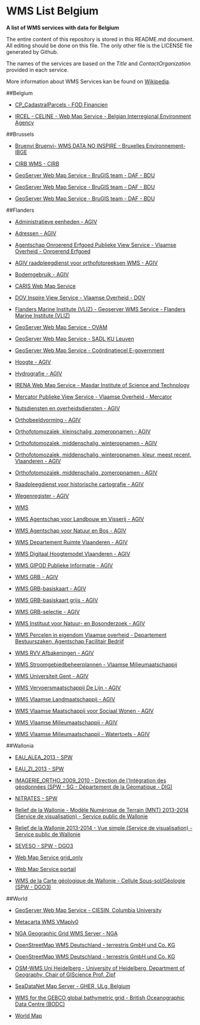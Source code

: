 # WMS List Belgium
**A list of WMS services with data for Belgium**

The entire content of this repository is stored in this README.md document. All editing should be done on this file. The only other file is the LICENSE file generated by Github.

The names of the services are based on the *Title* and *ContactOrganization* provided in each service.

More information about WMS Services kan be found on [Wikipedia](https://en.wikipedia.org/wiki/Web_Map_Service).



##Belgium

* [CP_CadastralParcels - FOD Financien](http://ccff02.minfin.fgov.be/cadgisWMS/CP_CadastralParcels/MapServer/WMSServer)

* [IRCEL - CELINE - Web Map Service - Belgian Interregional Environment Agency](http://geo.irceline.be/wms)



##Brussels

* [Bruenvi Bruenvi- WMS DATA NO INSPIRE - Bruxelles Environnement-IBGE](http://wms.ibgebim.be/ibgewms)

* [CIRB WMS - CIRB](http://geoserver.gis.irisnet.be/urbis/wms)

* [GeoServer Web Map Service - BruGIS team - DAF - BDU](http://ws.brugis.irisnet.be/geoserver/INSPIRENL/ows)

* [GeoServer Web Map Service - BruGIS team - DAF - BDU](http://ws.brugis.irisnet.be/geoserver/INSPIREEN/ows)

* [GeoServer Web Map Service - BruGIS team - DAF - BDU](http://ws.brugis.irisnet.be/geoserver/INSPIREFR/ows)



##Flanders

* [Administratieve eenheden - AGIV](http://geo.agiv.be/inspire/wms/Administratieve_Eenheden)

* [Adressen - AGIV](http://geo.agiv.be/inspire/wms/adressen)

* [Agentschap Onroerend Erfgoed Publieke View Service - Vlaamse Overheid - Onroerend Erfgoed](https://geo.onroerenderfgoed.be/geoserver/ows)

* [AGIV raadpleegdienst voor orthofotoreeksen WMS - AGIV](http://grb.agiv.be/geodiensten/raadpleegdiensten/orthofoto/wms)

* [Bodemgebruik - AGIV](http://wms.agiv.be/inspire/wms/bodemgebruik)

* [CARIS Web Map Service](http://bathy.agentschapmdk.be/spatialfusionserver/services/ows/wms/WMS_ENC)

* [DOV Inspire View Service - Vlaamse Overheid - DOV](http://www.dov.vlaanderen.be/geoserver/wms)

* [Flanders Marine Institute (VLIZ) - Geoserver WMS Service - Flanders Marine Institute (VLIZ)](http://geo.vliz.be/geoserver/Emodnet/ows)

* [GeoServer Web Map Service - OVAM](http://services.ovam.be/geoserver/wms)

* [GeoServer Web Map Service - SADL KU Leuven](http://www.ruimtemonitor.be/geoserver/wms)

* [GeoServer Web Map Service - Coördinatiecel E-government](http://ogc.magdageo.vlaanderen.be/magdageo/wms)

* [Hoogte - AGIV](http://geo.agiv.be/inspire/wms/Hoogte)

* [Hydrografie - AGIV](http://geo.agiv.be/inspire/wms/hydrografie)

* [IRENA Web Map Service - Masdar Institute of Science and Technology](http://irena.masdar.ac.ae:8080/geoserver/belgium/ows)

* [Mercator Publieke View Service - Vlaamse Overheid - Mercator](https://www.mercator.vlaanderen.be/raadpleegdienstenmercatorpubliek/wms)

* [Nutsdiensten en overheidsdiensten - AGIV](http://geo.agiv.be/inspire/wms/Nutsdiensten_en_Overheidsdiensten)

* [Orthobeeldvorming - AGIV](http://wms.agiv.be/inspire/wms/orthobeeldvorming)

* [Orthofotomozaïek, kleinschalig, zomeropnamen - AGIV](http://geoservices.informatievlaanderen.be/raadpleegdiensten/okz/wms)

* [Orthofotomozaïek, middenschalig, winteropnamen - AGIV](http://geoservices.informatievlaanderen.be/raadpleegdiensten/omw/wms)

* [Orthofotomozaïek, middenschalig, winteropnamen, kleur, meest recent, Vlaanderen - AGIV](http://geoservices.informatievlaanderen.be/raadpleegdiensten/omwrgbmrvl/wms)

* [Orthofotomozaïek, middenschalig, zomeropnamen - AGIV](http://geoservices.informatievlaanderen.be/raadpleegdiensten/omz/wms)

* [Raadpleegdienst voor historische cartografie - AGIV](http://geoservices.informatievlaanderen.be/raadpleegdiensten/histcart/wms)

* [Wegenregister - AGIV](http://geo.agiv.be/ogc/wms/wegenregister)

* [WMS](http://geo.vlaamsbrabant.be:8888/TrageWegen/MapServer/WMSServer?)

* [WMS Agentschap voor Landbouw en Visserij - AGIV](http://geo.agiv.be/ogc/wms/product/ALV)

* [WMS Agentschap voor Natuur en Bos - AGIV](http://geo.agiv.be/ogc/wms/product/ANB)

* [WMS Departement Ruimte Vlaanderen - AGIV](http://geo.agiv.be/ogc/wms/product/DeptRWO)

* [WMS Digitaal Hoogtemodel Vlaanderen - AGIV](http://geo.agiv.be/ogc/wms/product/DHMV)

* [WMS GIPOD Publieke Informatie - AGIV](http://geo.agiv.be/ogc/wms/gipodpubliek)

* [WMS GRB - AGIV](http://geoservices.informatievlaanderen.be/raadpleegdiensten/GRB/wms)

* [WMS GRB-basiskaart - AGIV](http://geoservices.informatievlaanderen.be/raadpleegdiensten/GRB-basiskaart/wms)

* [WMS GRB-basiskaart grijs - AGIV](http://geoservices.informatievlaanderen.be/raadpleegdiensten/GRB-basiskaart-grijs/wms)

* [WMS GRB-selectie - AGIV](http://geoservices.informatievlaanderen.be/raadpleegdiensten/GRB-selectie/wms)

* [WMS Instituut voor Natuur- en Bosonderzoek - AGIV](http://geo.agiv.be/ogc/wms/product/INBO)

* [WMS Percelen in eigendom Vlaamse overheid - Departement Bestuurszaken, Agentschap Facilitair Bedrijf ](http://bzgis.vlaanderen.be/ArcGIS/services/DBZ/Vastgoed_Percelen_Vlaamse_overheid/MapServer/WMSServer)

* [WMS RVV Afbakeningen - AGIV](http://geo.agiv.be/ogc/wms/product/RVVAfbak)

* [WMS Stroomgebiedbeheerplannen - Vlaamse Milieumaatschappij](http://geoserver.vmm.be/geoserver/HDGIS/wms)

* [WMS Universiteit Gent - AGIV](http://geo.agiv.be/ogc/wms/product/UGent)

* [WMS Vervoersmaatschappij De Lijn - AGIV](http://geo.agiv.be/ogc/wms/product/DeLijn)

* [WMS Vlaamse Landmaatschappij - AGIV](http://geo.agiv.be/ogc/wms/product/VLM)

* [WMS Vlaamse Maatschappij voor Sociaal Wonen - AGIV](http://geo.agiv.be/ogc/wms/product/VMSW)

* [WMS Vlaamse Milieumaatschappij - AGIV](http://geo.agiv.be/ogc/wms/product/VMM)

* [WMS Vlaamse Milieumaatschappij - Watertoets - AGIV](http://geo.agiv.be/ogc/wms/product/VMMWatertoets)



##Wallonia

* [EAU_ALEA_2013 - SPW](http://geoservices.wallonie.be/arcgis/services/EAU/ALEA_2013/MapServer/WMSServer)

* [EAU_ZI_2013 - SPW](http://geoservices.wallonie.be/arcgis/services/EAU/ZI_2013/MapServer/WMSServer)

* [IMAGERIE_ORTHO_2009_2010 - Direction de l'Intégration des géodonnées (SPW - SG - Département de la Géomatique - DIG)](http://geoservices.wallonie.be/arcgis/services/IMAGERIE/ORTHO_2009_2010/MapServer/WMSServer)

* [NITRATES - SPW](http://geoservices.wallonie.be/arcgis/services/EAU/NITRATES/MapServer/WMSServer)

* [Relief de la Wallonie - Modèle Numérique de Terrain (MNT) 2013-2014 (Service de visualisation) - Service public de Wallonie](http://geoservices.wallonie.be/arcgis/services/RELIEF/WALLONIE_MNT_2013_2014/MapServer/WMSServer)

* [Relief de la Wallonie 2013-2014 - Vue simple (Service de visualisation) - Service public de Wallonie](http://geoservices.wallonie.be/arcgis/services/RELIEF/WALLONIE_2013_2014_VUE_SIMPLE/MapServer/WMSServer)

* [SEVESO - SPW - DGO3](http://geoservices.wallonie.be/arcgis/services/INDUSTRIES_SERVICES/SEVESO/MapServer/WMSServer)

* [Web Map Service grid_only](http://cartopro1.wallonie.be/WMS/com.esri.wms.Esrimap/grid_only)

* [Web Map Service portail](http://cartopro1.wallonie.be/WMS/com.esri.wms.Esrimap/portail)

* [WMS de la Carte géologique de Wallonie - Cellule Sous-sol/Géologie (SPW - DGO3)](http://geoservices.wallonie.be/arcgis/services/SOL_SOUS_SOL/CARTE_GEOLOGIQUE_SIMPLE/MapServer/WMSServer)



##World

* [GeoServer Web Map Service - CIESIN, Columbia University](https://sedac.ciesin.columbia.edu/geoserver/wms)

* [Metacarta WMS VMaplv0](http://vmap0.tiles.osgeo.org/wms/vmap0)

* [NGA Geographic Grid WMS Server - NGA](http://geonames.nga.mil/grids/request.asp)

* [OpenStreetMap WMS Deutschland - terrestris GmbH und Co. KG](http://ows.terrestris.de/osm-gray/service)

* [OpenStreetMap WMS Deutschland - terrestris GmbH und Co. KG](http://ows.terrestris.de/osm/service)

* [OSM-WMS Uni Heidelberg - University of Heidelberg, Department of Geography, Chair of GIScience Prof. Zipf](http://129.206.228.72/cached/hillshade)

* [SeaDataNet Map Server - GHER, ULg, Belgium](http://gher-diva.phys.ulg.ac.be/web-vis/Python/web/wms)

* [WMS for the GEBCO global bathymetric grid - British Oceanographic Data Centre (BODC)](http://www.gebco.net/data_and_products/gebco_web_services/web_map_service/mapserv)

* [World Map](http://www2.demis.nl/worldmap/wms.asp)